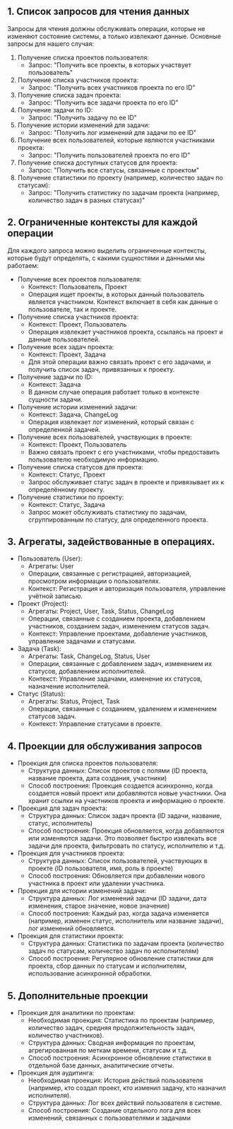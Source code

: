 ## 1. Список запросов для чтения данных

Запросы для чтения должны обслуживать операции, которые не изменяют состояние системы, а только извлекают данные.
Основные запросы для нашего случая:

1. Получение списка проектов пользователя:
    - Запрос: "Получить все проекты, в которых участвует пользователь"
2. Получение списка участников проекта:
    - Запрос: "Получить всех участников проекта по его ID"
3. Получение списка задач проекта:
    - Запрос: "Получить все задачи проекта по его ID"
4. Получение задачи по ID:
    - Запрос: "Получить задачу по ее ID"
5. Получение истории изменений для задачи:
    - Запрос: "Получить лог изменений для задачи по ее ID"
6. Получение всех пользователей, которые являются участниками проекта:
    - Запрос: "Получить пользователей проекта по его ID"
7. Получение списка доступных статусов для проекта:
    - Запрос: "Получить все статусы, связанные с проектом"
8. Получение статистики по проекту (например, количество задач по статусам):
    - Запрос: "Получить статистику по задачам проекта (например, количество задач в разных статусах)"

## 2. Ограниченные контексты для каждой операции

Для каждого запроса можно выделить ограниченные контексты, которые будут определять, с какими сущностями и данными мы
работаем:

- Получение всех проектов пользователя:
    - Контекст: Пользователь, Проект
    - Операция ищет проекты, в которых данный пользователь является участником. Контекст включает в себя как данные о
      пользователе, так и проекте.
- Получение списка участников проекта:
    - Контекст: Проект, Пользователь
    - Операция извлекает участников проекта, ссылаясь на проект и данные пользователей.
- Получение всех задач проекта:
    - Контекст: Проект, Задача
    - Для этой операции важно связать проект с его задачами, и получить список задач, привязанных к проекту.
- Получение задачи по ID:
    - Контекст: Задача
    - В данном случае операция работает только в контексте сущности задачи.
- Получение истории изменений задачи:
    - Контекст: Задача, ChangeLog
    - Операция извлекает лог изменений, который связан с определенной задачей.
- Получение всех пользователей, участвующих в проекте:
    - Контекст: Проект, Пользователь
    - Важно связать проект с его участниками, чтобы предоставить пользователю необходимую информацию.
- Получение списка статусов для проекта:
    - Контекст: Статус, Проект
    - Запрос обслуживает статус задач в проекте и привязывает их к определённому проекту.
- Получение статистики по проекту:
    - Контекст: Статус, Задача
    - Запрос может обслуживать статистику по задачам, сгруппированным по статусу, для определенного проекта.

## 3. Агрегаты, задействованные в операциях.

- Пользователь (User):
    - Агрегаты: User
    - Операции, связанные с регистрацией, авторизацией, просмотром информации о пользователях.
    - Контекст: Регистрация и авторизация пользователя, управление учётной записью.
- Проект (Project):
    - Агрегаты: Project, User, Task, Status, ChangeLog
    - Операции, связанные с созданием проекта, добавлением участников, созданием задач, изменением статусов задач.
    - Контекст: Управление проектами, добавление участников, управление задачами и статусами.
- Задача (Task):
    - Агрегаты: Task, ChangeLog, Status, User
    - Операции, связанные с добавлением задач, изменением их статусов, добавлением исполнителей.
    - Контекст: Управление задачами, изменение их статусов, назначение исполнителей.
- Статус (Status):
    - Агрегаты: Status, Project, Task
    - Операции, связанные с созданием, удалением и изменением статусов задач.
    - Контекст: Управление статусами в проекте.

## 4. Проекции для обслуживания запросов

- Проекция для списка проектов пользователя:
    - Структура данных: Список проектов с полями (ID проекта, название проекта, дата создания, участники)
    - Способ построения: Проекция создается асинхронно, когда создается новый проект или добавляются новые участники.
      Она хранит ссылки на участников проекта и информацию о проекте.
- Проекция для задач проекта:
    - Структура данных: Список задач проекта (ID задачи, название, статус, исполнитель)
    - Способ построения: Проекция обновляется, когда добавляются или изменяются задачи. Это позволяет быстро извлекать
      все задачи для проекта, фильтровать по статусу, исполнителю и т.д.
- Проекция для участников проекта:
  - Структура данных: Список пользователей, участвующих в проекте (ID пользователя, имя, роль в проекте)
  - Способ построения: Обновляется при добавлении нового участника в проект или удалении участника.
- Проекция для истории изменений задачи:
  - Структура данных: Лог изменений задачи (ID задачи, дата изменения, старое значение, новое значение)
  - Способ построения: Каждый раз, когда задача изменяется (например, изменен статус, исполнитель или название
  задачи), лог изменений обновляется.
- Проекция для статистики проекта:
    - Структура данных: Статистика по задачам проекта (количество задач по статусам, количество задач по исполнителям)
    - Способ построения: Регулярное обновление статистики для проекта, сбор данных по статусам и исполнителям,
      использование асинхронной обработки.
    
## 5. Дополнительные проекции

- Проекция для аналитики по проектам:
  - Необходимая проекция: Статистика по проектам (например, количество задач, средняя продолжительность задач,
  количество участников).
  - Структура данных: Сводная информация по проектам, агрегированная по меткам времени, статусам и т.д.
  - Способ построения: Асинхронное обновление статистики в отдельной базе данных, аналитические отчеты.
- Проекция для аудитинга:
    - Необходимая проекция: История действий пользователя (например, кто создал проект, кто изменил задачу, кто
      назначил
      исполнителя).
    - Структура данных: Лог всех действий пользователя в системе.
    - Способ построения: Создание отдельного лога для всех изменений, связанных с пользователями и задачами
